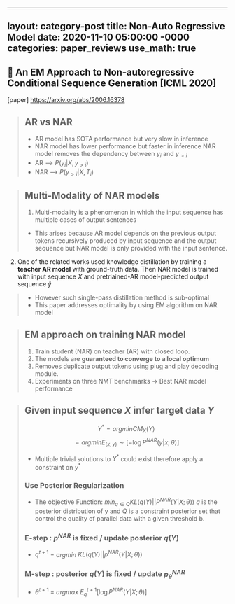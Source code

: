 
---
layout: category-post
title:  Non-Auto Regressive Model
date:   2020-11-10 05:00:00 -0000
categories: paper_reviews
use_math: true
---
## :blue_book: An EM Approach to Non-autoregressive Conditional Sequence Generation [ICML 2020]
[paper] <https://arxiv.org/abs/2006.16378>
> ## AR vs NAR
> - AR model has SOTA performance but very slow in inference
> - NAR model has lower performance but faster in inference
NAR model removes the dependency between $y_i$ and $y_{>i}$ 
> - AR --> $P(y_i|X, y_{>i})$
> - NAR --> $P(y_{>i}|X,T_i)$


> ## Multi-Modality of NAR models
> 1. Multi-modality is a phenomenon in which the input sequence has multiple cases of output sentences
>- This arises because AR model depends on the previous output tokens recursively produced by input sequence and the output sequence but NAR model is only provided with the input sentence.
2. One of the related works used knowledge distillation by training a **teacher AR model** with ground-truth data. Then NAR model is trained with input sequence $X$ and pretriained-AR model-predicted output sequence $\hat y$
> - However such single-pass distillation method is sub-optimal
> - This paper addresses optimality by using EM algorithm on NAR model

> ## EM approach on training NAR model
> 1. Train student (NAR) on teacher (AR) with closed loop.
>  2. The models are **guaranteed to converge to a local optimum**
>  3. Removes duplicate output tokens using plug and play decoding module.
>  4. Experiments on three NMT benchmarks $\rightarrow$ Best NAR model performance

> ## Given input sequence $X$  infer target data $Y$ 
> $$Y^* = arg min CM_X(Y)$$ 
> $$= arg min E_{(x,y)} \sim [-\log P^{NAR}(y|x;\theta)]$$
> - Multiple trivial solutions to $Y^*$ could exist therefore apply a constraint on $y^*$
> ### Use **Posterior Regularization** 
> - The objective Function: $min_{q \in Q }$$KL(q(Y)||P^{NAR}(Y|X;\theta))$
> $q$ is the posterior distribution of y and $Q$ is a constraint posterior set that control the quality of parallel data with a given threshold b.
>  ### E-step : $p^{NAR}$ is fixed / update posterior $q(Y)$
>  - $q^{t+1}$ = $arg min$ $KL(q(Y)||p^{NAR}(Y|X;\theta))$
>  ### M-step : posterior $q(Y)$ is fixed / update $p_\theta^{NAR}$
>  - $\theta^{t+1}$ = $arg max$ $E_q^{t+1}[\log P^{NAR}(Y|X;\theta)]$